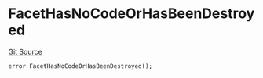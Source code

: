 # FacetHasNoCodeOrHasBeenDestroyed
[Git Source](https://github.com/thrackle-io/rules-engine/blob/ea7b4b1d8c8b9c92a6391cd0b67fbb323cf4419d/src/client/token/handler/diamond/HandlerDiamond.sol)


```solidity
error FacetHasNoCodeOrHasBeenDestroyed();
```

